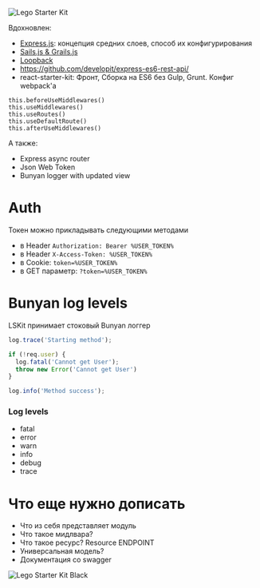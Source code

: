 ![Lego Starter Kit](http://i.imgur.com/s97Nhw8.png)

Вдохновлен:
* [Express.js](): концепция средних слоев, способ их конфигурирования
* [Sails.js & Grails.js]()
* [Loopback](egoegoegoegoegoegoeg)
* https://github.com/developit/express-es6-rest-api/
* react-starter-kit: Фронт, Сборка на ES6 без Gulp, Grunt. Конфиг webpack'а

```
this.beforeUseMiddlewares()
this.useMiddlewares()
this.useRoutes()
this.useDefaultRoute()
this.afterUseMiddlewares()
```

А также:
* Express async router
* Json Web Token
* Bunyan logger with updated view



# Auth
Токен можно прикладывать следующими методами

* в Header `Authorization: Bearer %USER_TOKEN%`
* в Header `X-Access-Token: %USER_TOKEN%`
* в Cookie: `token=%USER_TOKEN%`
* в GET параметр: `?token=%USER_TOKEN%`



# Bunyan log levels

LSKit принимает стоковый Bunyan логгер

```javascript
log.trace('Starting method');

if (!req.user) {
  log.fatal('Cannot get User');
  throw new Error('Cannot get User')
}

log.info('Method success');
```

### Log levels
* fatal
* error
* warn
* info
* debug
* trace



# Что еще нужно дописать
* Что из себя представляет модуль
* Что такое мидлвара?
* Что такое ресурс? Resource ENDPOINT
* Универсальная  модель?
* Документация со swagger

![Lego Starter Kit Black](http://i.imgur.com/r3Ubvlp.jpg)
